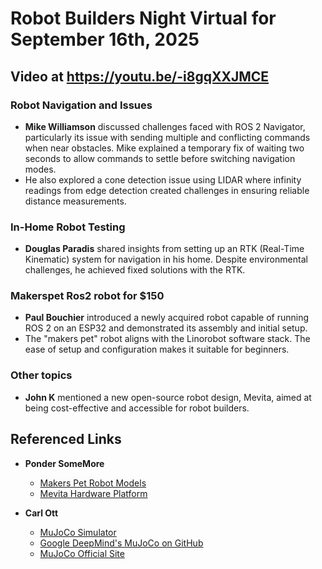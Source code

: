 # Robot Builders Night Virtual for September 16th, 2025

## Video at https://youtu.be/-i8gqXXJMCE

### Robot Navigation and Issues
- **Mike Williamson** discussed challenges faced with ROS 2 Navigator, particularly its issue with sending multiple and conflicting commands when near obstacles. Mike explained a temporary fix of waiting two seconds to allow commands to settle before switching navigation modes.
- He also explored a cone detection issue using LIDAR where infinity readings from edge detection created challenges in ensuring reliable distance measurements.
  
### In-Home Robot Testing
- **Douglas Paradis** shared insights from setting up an RTK (Real-Time Kinematic) system for navigation in his home. Despite environmental challenges, he achieved fixed solutions with the RTK.

### Makerspet Ros2 robot for $150
- **Paul Bouchier** introduced a newly acquired robot capable of running ROS 2 on an ESP32 and demonstrated its assembly and initial setup.
- The "makers pet" robot aligns with the Linorobot software stack. The ease of setup and configuration makes it suitable for beginners.

### Other topics
- **John K** mentioned a new open-source robot design, Mevita, aimed at being cost-effective and accessible for robot builders. 

## Referenced Links
- **Ponder SomeMore**
  - [Makers Pet Robot Models](https://github.com/makerspet/3d_models/tree/main/loki_200mm/stl/)
  - [Mevita Hardware Platform](https://haraduka.github.io/mevita-hardware/)

- **Carl Ott**
  - [MuJoCo Simulator](https://www.bing.com/ck/a?!&&p=2a747e85a7b6b29da4de9e3043adf94cfa4ceb1b9ee80b0d24ce343504065e7bJmltdHM9MTc1Nzk4MDgwMA&ptn=3&ver=2&hsh=4&fclid=3aef7fbf-f84c-6719-21ca-6c07f91b6696&psq=mujoco+simulation&u=a1aHR0cHM6Ly9naXRodWIuY29tL2dvb2dsZS1kZWVwbWluZC9tdWpvY28)
  - [Google DeepMind's MuJoCo on GitHub](https://github.com/google-deepmind/mujoco)
  - [MuJoCo Official Site](https://mujoco.org/)

